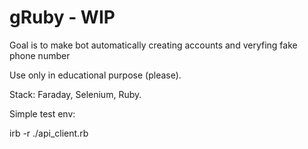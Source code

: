 # gRuby - WIP

Goal is to make bot automatically creating accounts and veryfing fake phone number 

Use only in educational purpose (please).




Stack: Faraday, Selenium, Ruby. 

Simple test env:

irb -r ./api_client.rb
